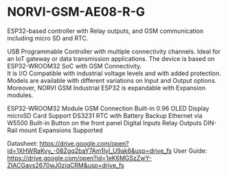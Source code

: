 # NORVI-GSM-AE08-R-G
ESP32-based controller with Relay outputs, and GSM communication including micro SD and RTC. 

USB Programmable Controller with multiple connectivity channels. 
Ideal for an IoT gateway or data transmission applications. 
The device is based on ESP32-WROOM32 SoC with GSM Connectivity.  
It is I/O Compatible with industrial voltage levels and with added protection. 
Models are available with different variations on Input and Output options. 
Moreover, NORVI GSM Industrial ESP32 is expandable with Expansion modules. 

ESP32-WROOM32 Module
GSM Connection
Built-in 0.96 OLED Display
microSD Card Support
DS3231 RTC with Battery Backup
Ethernet via W5500
Built-in Button on the front panel
Digital Inputs
Relay Outputs
DIN-Rail mount
Expansions Supported

Datasheet:   https://drive.google.com/open?id=1XHWRaKvy_-08Zgq2baY7Am1IyI_U9ak6&usp=drive_fs
User Guide:  https://drive.google.com/open?id=1eK6MGSzZwY-ZIACGays2670wJ0ziqCRM&usp=drive_fs

